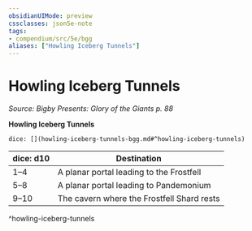 ```yaml
---
obsidianUIMode: preview
cssclasses: json5e-note
tags:
- compendium/src/5e/bgg
aliases: ["Howling Iceberg Tunnels"]
---
```

# Howling Iceberg Tunnels
*Source: Bigby Presents: Glory of the Giants p. 88* 

**Howling Iceberg Tunnels**

`dice: [](howling-iceberg-tunnels-bgg.md#^howling-iceberg-tunnels)`

| dice: d10 | Destination |
|-----------|-------------|
| 1–4 | A planar portal leading to the Frostfell |
| 5–8 | A planar portal leading to Pandemonium |
| 9–10 | The cavern where the Frostfell Shard rests |
^howling-iceberg-tunnels